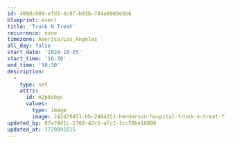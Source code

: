 ```yaml
---
id: 409dc089-efd3-4c9f-b01b-704a6903ebb6
blueprint: event
title: 'Trunk N Treat'
recurrence: none
timezone: America/Los_Angeles
all_day: false
start_date: '2024-10-25'
start_time: '16:30'
end_time: '18:30'
description:
  -
    type: set
    attrs:
      id: m2p8sbgc
      values:
        type: image
        image: 242429451-hh-2464251-henderson-hospital-trunk-n-treat-fly_v4.pdf
updated_by: 87a74d1c-1760-42c5-afc1-1cc59be16098
updated_at: 1729891615
---
```

